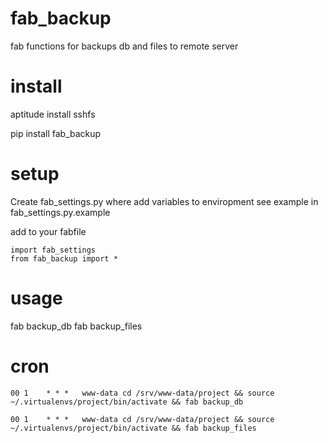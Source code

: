 fab_backup
==========

fab functions for backups db and files to remote server


install
=======

aptitude install sshfs

pip install fab_backup


setup
=====


Create fab_settings.py where add variables to enviropment
see example in fab_settings.py.example

add to your fabfile

    import fab_settings
    from fab_backup import *


usage
=====

fab backup_db
fab backup_files

cron
====

    00 1    * * *   www-data cd /srv/www-data/project && source ~/.virtualenvs/project/bin/activate && fab backup_db

    00 1    * * *   www-data cd /srv/www-data/project && source ~/.virtualenvs/project/bin/activate && fab backup_files
